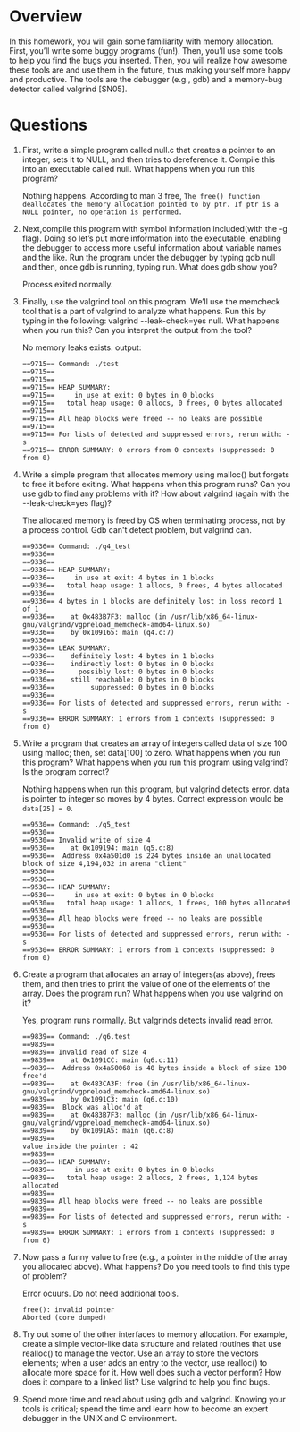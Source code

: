 # Overview
 In this homework, you will gain some familiarity with memory allocation. First, you’ll write some buggy programs (fun!). Then, you’ll use some tools to help you find the bugs you inserted. Then, you will realize how awesome these tools are and use them in the future, thus making yourself more happy and productive. The tools are the debugger (e.g., gdb) and a memory-bug detector called valgrind [SN05].

# Questions
1. First, write a simple program called null.c that creates a pointer to an integer, sets it to NULL, and then tries to dereference it. Compile this into an executable called null. What happens when you run this program?
   
    Nothing happens. According to man 3 free, ```The free() function deallocates the memory allocation pointed to by ptr. If ptr is a NULL pointer, no operation is performed.```

2. Next,compile this program with symbol information included(with the -g flag). Doing so let’s put more information into the executable, enabling the debugger to access more useful information about variable names and the like. Run the program under the debugger by typing gdb null and then, once gdb is running, typing run. What does gdb show you?
    
    Process exited normally.
    
3. Finally, use the valgrind tool on this program. We’ll use the memcheck tool that is a part of valgrind to analyze what happens. Run this by typing in the following: valgrind --leak-check=yes null. What happens when you run this? Can you interpret the output from the tool?
    
    No memory leaks exists.
    output:
    ```
    ==9715== Command: ./test
    ==9715== 
    ==9715== 
    ==9715== HEAP SUMMARY:
    ==9715==     in use at exit: 0 bytes in 0 blocks
    ==9715==   total heap usage: 0 allocs, 0 frees, 0 bytes allocated
    ==9715== 
    ==9715== All heap blocks were freed -- no leaks are possible
    ==9715== 
    ==9715== For lists of detected and suppressed errors, rerun with: -s
    ==9715== ERROR SUMMARY: 0 errors from 0 contexts (suppressed: 0 from 0)
    ```
    

4. Write a simple program that allocates memory using malloc() but forgets to free it before exiting. What happens when this program runs? Can you use gdb to find any problems with it? How about valgrind (again with the --leak-check=yes flag)?

    The allocated memory is freed by OS when terminating process, not by a process control. Gdb can't detect problem, but valgrind can.
    ```
    ==9336== Command: ./q4_test
    ==9336== 
    ==9336== 
    ==9336== HEAP SUMMARY:
    ==9336==     in use at exit: 4 bytes in 1 blocks
    ==9336==   total heap usage: 1 allocs, 0 frees, 4 bytes allocated
    ==9336== 
    ==9336== 4 bytes in 1 blocks are definitely lost in loss record 1 of 1
    ==9336==    at 0x483B7F3: malloc (in /usr/lib/x86_64-linux-gnu/valgrind/vgpreload_memcheck-amd64-linux.so)
    ==9336==    by 0x109165: main (q4.c:7)
    ==9336== 
    ==9336== LEAK SUMMARY:
    ==9336==    definitely lost: 4 bytes in 1 blocks
    ==9336==    indirectly lost: 0 bytes in 0 blocks
    ==9336==      possibly lost: 0 bytes in 0 blocks
    ==9336==    still reachable: 0 bytes in 0 blocks
    ==9336==         suppressed: 0 bytes in 0 blocks
    ==9336== 
    ==9336== For lists of detected and suppressed errors, rerun with: -s
    ==9336== ERROR SUMMARY: 1 errors from 1 contexts (suppressed: 0 from 0)
    ```
5. Write a program that creates an array of integers called data of size 100 using malloc; then, set data[100] to zero. What happens when you run this program? What happens when you run this program using valgrind? Is the program correct?

    Nothing happens when run this program, but valgrind detects error. data is pointer to integer so moves by 4 bytes. Correct expression would be ```data[25] = 0```.

    ```
    ==9530== Command: ./q5_test
    ==9530== 
    ==9530== Invalid write of size 4
    ==9530==    at 0x109194: main (q5.c:8)
    ==9530==  Address 0x4a501d0 is 224 bytes inside an unallocated block of size 4,194,032 in arena "client"
    ==9530== 
    ==9530== 
    ==9530== HEAP SUMMARY:
    ==9530==     in use at exit: 0 bytes in 0 blocks
    ==9530==   total heap usage: 1 allocs, 1 frees, 100 bytes allocated
    ==9530== 
    ==9530== All heap blocks were freed -- no leaks are possible
    ==9530== 
    ==9530== For lists of detected and suppressed errors, rerun with: -s
    ==9530== ERROR SUMMARY: 1 errors from 1 contexts (suppressed: 0 from 0)
    ```

6. Create a program that allocates an array of integers(as above), frees them, and then tries to print the value of one of the elements of the array. Does the program run? What happens when you use valgrind on it?

    Yes, program runs normally. But valgrinds detects invalid read error.
    ```
    ==9839== Command: ./q6.test
    ==9839== 
    ==9839== Invalid read of size 4
    ==9839==    at 0x1091CC: main (q6.c:11)
    ==9839==  Address 0x4a50068 is 40 bytes inside a block of size 100 free'd
    ==9839==    at 0x483CA3F: free (in /usr/lib/x86_64-linux-gnu/valgrind/vgpreload_memcheck-amd64-linux.so)
    ==9839==    by 0x1091C3: main (q6.c:10)
    ==9839==  Block was alloc'd at
    ==9839==    at 0x483B7F3: malloc (in /usr/lib/x86_64-linux-gnu/valgrind/vgpreload_memcheck-amd64-linux.so)
    ==9839==    by 0x1091A5: main (q6.c:8)
    ==9839== 
    value inside the pointer : 42
    ==9839== 
    ==9839== HEAP SUMMARY:
    ==9839==     in use at exit: 0 bytes in 0 blocks
    ==9839==   total heap usage: 2 allocs, 2 frees, 1,124 bytes allocated
    ==9839== 
    ==9839== All heap blocks were freed -- no leaks are possible
    ==9839== 
    ==9839== For lists of detected and suppressed errors, rerun with: -s
    ==9839== ERROR SUMMARY: 1 errors from 1 contexts (suppressed: 0 from 0)
    ```

7. Now pass a funny value to free (e.g., a pointer in the middle of the array you allocated above). What happens? Do you need tools to find this type of problem?
    
    Error ocuurs. Do not need additional tools.
    ```
    free(): invalid pointer
    Aborted (core dumped)
    ```
8. Try out some of the other interfaces to memory allocation. For example, create a simple vector-like data structure and related routines that use realloc() to manage the vector. Use an array to store the vectors elements; when a user adds an entry to the vector, use realloc() to allocate more space for it. How well does such a vector perform? How does it compare to a linked list? Use valgrind to help you find bugs.


9. Spend more time and read about using gdb and valgrind. Knowing your tools is critical; spend the time and learn how to become an expert debugger in the UNIX and C environment.
